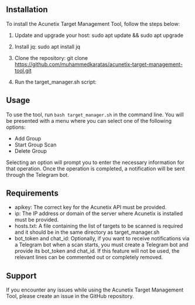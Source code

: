 
## Installation
To install the Acunetix Target Management Tool, follow the steps below:

1. Update and upgrade your host:
sudo apt update && sudo apt upgrade

2. Install jq:
sudo apt install jq

3. Clone the repository:
git clone https://github.com/muhammedkaratas/acunetix-target-management-tool.git

4. Run the target_manager.sh script:

## Usage
To use the tool, run `bash target_manager.sh` in the command line. You will be presented with a menu where you can select one of the following options:

- Add Group
- Start Group Scan
- Delete Group

Selecting an option will prompt you to enter the necessary information for that operation. Once the operation is completed, a notification will be sent through the Telegram bot.

## Requirements
- apikey: The correct key for the Acunetix API must be provided.
- ip: The IP address or domain of the server where Acunetix is installed must be provided.
- hosts.txt: A file containing the list of targets to be scanned is required and it should be in the same directory as target_manager.sh
- bot_token and chat_id: Optionally, if you want to receive notifications via a Telegram bot when a scan starts, you must create a Telegram bot and provide its bot_token and chat_id. If this feature will not be used, the relevant lines can be commented out or completely removed.

## Support
If you encounter any issues while using the Acunetix Target Management Tool, please create an issue in the GitHub repository.